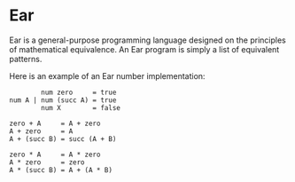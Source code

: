 # Ear

Ear is a general-purpose programming language designed on the principles of
mathematical equivalence. An Ear program is simply a list of equivalent
patterns.

Here is an example of an Ear number implementation:

            num zero     = true
    num A | num (succ A) = true
            num X        = false

    zero + A     = A + zero
    A + zero     = A
    A + (succ B) = succ (A + B)

    zero * A     = A * zero
    A * zero     = zero
    A * (succ B) = A + (A * B)
